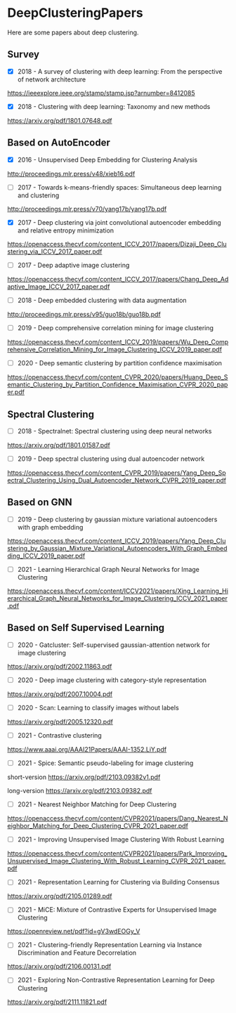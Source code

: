 # DeepClusteringPapers
Here are some papers about deep clustering.

## Survey

- [x] 2018 - A survey of clustering with deep learning: From the perspective of network architecture

https://ieeexplore.ieee.org/stamp/stamp.jsp?arnumber=8412085

- [x] 2018 - Clustering with deep learning: Taxonomy and new methods

https://arxiv.org/pdf/1801.07648.pdf

## Based on AutoEncoder

- [x] 2016 - Unsupervised Deep Embedding for Clustering Analysis

http://proceedings.mlr.press/v48/xieb16.pdf

- [ ] 2017 - Towards k-means-friendly spaces: Simultaneous deep learning and clustering

http://proceedings.mlr.press/v70/yang17b/yang17b.pdf

- [x] 2017 - Deep clustering via joint convolutional autoencoder embedding and relative entropy minimization

https://openaccess.thecvf.com/content_ICCV_2017/papers/Dizaji_Deep_Clustering_via_ICCV_2017_paper.pdf

- [ ] 2017 - Deep adaptive image clustering

https://openaccess.thecvf.com/content_ICCV_2017/papers/Chang_Deep_Adaptive_Image_ICCV_2017_paper.pdf

- [ ] 2018 - Deep embedded clustering with data augmentation

http://proceedings.mlr.press/v95/guo18b/guo18b.pdf

- [ ] 2019 - Deep comprehensive correlation mining for image clustering

https://openaccess.thecvf.com/content_ICCV_2019/papers/Wu_Deep_Comprehensive_Correlation_Mining_for_Image_Clustering_ICCV_2019_paper.pdf

- [ ] 2020 - Deep semantic clustering by partition confidence maximisation

https://openaccess.thecvf.com/content_CVPR_2020/papers/Huang_Deep_Semantic_Clustering_by_Partition_Confidence_Maximisation_CVPR_2020_paper.pdf

## Spectral Clustering

- [ ] 2018 - Spectralnet: Spectral clustering using deep neural networks

https://arxiv.org/pdf/1801.01587.pdf

- [ ] 2019 - Deep spectral clustering using dual autoencoder network

https://openaccess.thecvf.com/content_CVPR_2019/papers/Yang_Deep_Spectral_Clustering_Using_Dual_Autoencoder_Network_CVPR_2019_paper.pdf

## Based on GNN

- [ ] 2019 - Deep clustering by gaussian mixture variational autoencoders with graph embedding

https://openaccess.thecvf.com/content_ICCV_2019/papers/Yang_Deep_Clustering_by_Gaussian_Mixture_Variational_Autoencoders_With_Graph_Embedding_ICCV_2019_paper.pdf

- [ ] 2021 - Learning Hierarchical Graph Neural Networks for Image Clustering

https://openaccess.thecvf.com/content/ICCV2021/papers/Xing_Learning_Hierarchical_Graph_Neural_Networks_for_Image_Clustering_ICCV_2021_paper.pdf

## Based on Self Supervised Learning

- [ ] 2020 - Gatcluster: Self-supervised gaussian-attention network for image clustering

https://arxiv.org/pdf/2002.11863.pdf

- [ ] 2020 - Deep image clustering with category-style representation

https://arxiv.org/pdf/2007.10004.pdf

- [ ] 2020 - Scan: Learning to classify images without labels

https://arxiv.org/pdf/2005.12320.pdf

- [ ] 2021 - Contrastive clustering

https://www.aaai.org/AAAI21Papers/AAAI-1352.LiY.pdf

- [ ] 2021 - Spice: Semantic pseudo-labeling for image clustering

short-version https://arxiv.org/pdf/2103.09382v1.pdf

long-version https://arxiv.org/pdf/2103.09382.pdf

- [ ] 2021 - Nearest Neighbor Matching for Deep Clustering

https://openaccess.thecvf.com/content/CVPR2021/papers/Dang_Nearest_Neighbor_Matching_for_Deep_Clustering_CVPR_2021_paper.pdf

- [ ] 2021 - Improving Unsupervised Image Clustering With Robust Learning

https://openaccess.thecvf.com/content/CVPR2021/papers/Park_Improving_Unsupervised_Image_Clustering_With_Robust_Learning_CVPR_2021_paper.pdf

- [ ] 2021 - Representation Learning for Clustering via Building Consensus

https://arxiv.org/pdf/2105.01289.pdf

- [ ] 2021 -  MiCE: Mixture of Contrastive Experts for Unsupervised Image Clustering

https://openreview.net/pdf?id=gV3wdEOGy_V

- [ ] 2021 - Clustering-friendly Representation Learning via Instance Discrimination and Feature Decorrelation

https://arxiv.org/pdf/2106.00131.pdf

- [ ] 2021 - Exploring Non-Contrastive Representation Learning for Deep Clustering

https://arxiv.org/pdf/2111.11821.pdf
